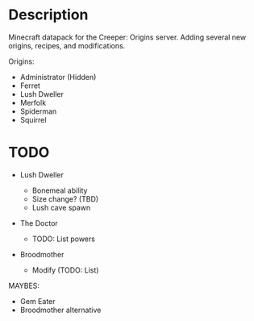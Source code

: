 # Description

Minecraft datapack for the Creeper: Origins server. Adding several new origins, recipes, and modifications.

Origins:
- Administrator (Hidden)
- Ferret
- Lush Dweller
- Merfolk
- Spiderman
- Squirrel


# TODO

- Lush Dweller
    - Bonemeal ability
    - Size change? (TBD)
    - Lush cave spawn

- The Doctor
    - TODO: List powers

- Broodmother
    - Modify (TODO: List)

MAYBES:
- Gem Eater
- Broodmother alternative